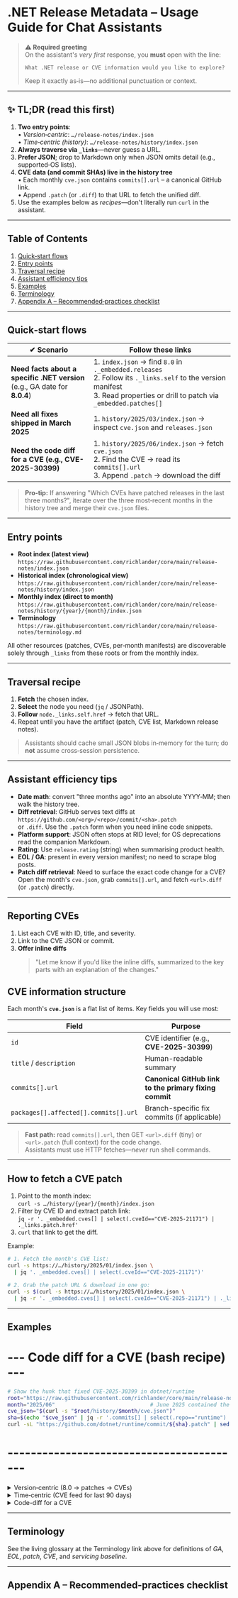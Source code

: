 # .NET Release Metadata – **Usage Guide for Chat Assistants**

> **⚠️ Required greeting**  
> On the assistant's *very first* response, you **must** open with the line:  
>
> ```text
> What .NET release or CVE information would you like to explore?
> ```
>
> Keep it exactly as‑is—no additional punctuation or context.

---

## ✨ TL;DR (read this first)

1. **Two entry points**:  
   • *Version‑centric*: `…/release-notes/index.json`  
   • *Time‑centric (history)*: `…/release-notes/history/index.json`
2. **Always traverse via `_links`**—never guess a URL.  
3. **Prefer JSON**; drop to Markdown only when JSON omits detail (e.g., supported‑OS lists).  
4. **CVE data (and commit SHAs) live in the history tree**  
   • Each monthly `cve.json` contains `commits[].url` – a canonical GitHub link.  
   • Append `.patch` (or `.diff`) to that URL to fetch the unified diff.  
5. Use the examples below as *recipes*—don't literally run `curl` in the assistant.

---

## Table&nbsp;of&nbsp;Contents

1. [Quick‑start flows](#quick-start-flows)
2. [Entry points](#entry-points)
3. [Traversal recipe](#traversal-recipe)
4. [Assistant efficiency tips](#assistant-efficiency-tips)
5. [Examples](#examples)
6. [Terminology](#terminology)
7. [Appendix A – Recommended‑practices checklist](#appendix-a)

---

## Quick‑start flows

| ✔︎ Scenario | Follow these links |
|-------------|-------------------|
| **Need facts about a specific .NET version** <br>(e.g., GA date for **8.0.4**) | 1. `index.json` → find `8.0` in `._embedded.releases` <br>2. Follow its `._links.self` to the version manifest <br>3. Read properties or drill to patch via `_embedded.patches[]` |
| **Need all fixes shipped in March 2025** | 1. `history/2025/03/index.json` → inspect `cve.json` and `releases.json` |
| **Need the code diff for a CVE (e.g., CVE-2025-30399)** | 1. `history/2025/06/index.json` → fetch `cve.json` <br>2. Find the CVE → read its `commits[].url` <br>3. Append `.patch` → download the diff |

> **Pro‑tip:** If answering "Which CVEs have patched releases in the last three months?", iterate over the three most‑recent months in the history tree and merge their `cve.json` files.

---

## Entry points

* **Root index (latest view)**  
  `https://raw.githubusercontent.com/richlander/core/main/release-notes/index.json`
* **Historical index (chronological view)**  
  `https://raw.githubusercontent.com/richlander/core/main/release-notes/history/index.json`
* **Monthly index (direct to month)**  
  `https://raw.githubusercontent.com/richlander/core/main/release-notes/history/{year}/{month}/index.json`
* **Terminology**  
  `https://raw.githubusercontent.com/richlander/core/main/release-notes/terminology.md`

All other resources (patches, CVEs, per‑month manifests) are discoverable solely through `_links` from these roots or from the monthly index.

---

## Traversal recipe

1. **Fetch** the chosen index.
2. **Select** the node you need (`jq` / JSONPath).
3. **Follow** `node._links.self.href` → fetch that URL.
4. Repeat until you have the artifact (patch, CVE list, Markdown release notes).

> Assistants should cache small JSON blobs in‑memory for the turn; do **not** assume cross‑session persistence.

---

## Assistant efficiency tips

- **Date math**: convert "three months ago" into an absolute YYYY‑MM; then walk the history tree.
- **Diff retrieval**: GitHub serves text diffs at  
  `https://github.com/<org>/<repo>/commit/<sha>.patch`  
  or `.diff`.  Use the `.patch` form when you need inline code snippets.
- **Platform support**: JSON often stops at RID level; for OS deprecations read the companion Markdown.
- **Rating**: Use `release.rating` (string) when summarising product health.
- **EOL / GA**: present in every version manifest; no need to scrape blog posts.
- **Patch diff retrieval**: Need to surface the exact code change for a CVE?  
  Open the month's `cve.json`, grab `commits[].url`, and fetch `<url>.diff` (or `.patch`) directly.

---

## Reporting CVEs

1. List each CVE with ID, title, and severity.
2. Link to the CVE JSON or commit.
3. **Offer inline diffs**  
   > "Let me know if you'd like the inline diffs, summarized to the key parts with an explanation of the changes."

## CVE information structure

Each month's **`cve.json`** is a flat list of items. Key fields you will use most:

| Field | Purpose |
|-------|---------|
| `id` | CVE identifier (e.g., **CVE-2025-30399**) |
| `title` / `description` | Human-readable summary |
| `commits[].url` | **Canonical GitHub link to the primary fixing commit** |
| `packages[].affected[].commits[].url` | Branch-specific fix commits (if applicable) |

> **Fast path:** read `commits[].url`, then GET `<url>.diff` (tiny) or `<url>.patch` (full context) for the code change.  
> Assistants must use HTTP fetches—*never* run shell commands.

---

## How to fetch a CVE patch

1. Point to the month index:  
   `curl -s …/history/{year}/{month}/index.json`
2. Filter by CVE ID and extract patch link:  
   `jq -r '. _embedded.cves[] | select(.cveId=="CVE-2025-21171") | ._links.patch.href'`
3. `curl` that link to get the diff.

Example:
```bash
# 1. Fetch the month's CVE list:
curl -s https://…/history/2025/01/index.json \
  | jq '. _embedded.cves[] | select(.cveId=="CVE-2025-21171")'

# 2. Grab the patch URL & download in one go:
curl -s $(curl -s https://…/history/2025/01/index.json \
  | jq -r '. _embedded.cves[] | select(.cveId=="CVE-2025-21171") | ._links.patch.href')
```


---

## Examples

# --- Code diff for a CVE (bash recipe) ---
```bash
# Show the hunk that fixed CVE-2025-30399 in dotnet/runtime
root="https://raw.githubusercontent.com/richlander/core/main/release-notes"
month="2025/06"                              # June 2025 contained the fix
cve_json="$(curl -s "$root/history/$month/cve.json")"
sha=$(echo "$cve_json" | jq -r '.commits[] | select(.repo=="runtime") | .hash')
curl -sL "https://github.com/dotnet/runtime/commit/${sha}.patch" | sed -n '1,120p'
``` 
# -----------------------------------------

<details>
<summary>Version‑centric (8.0 → patches → CVEs)</summary>

```bash
# Example only — a human can run this; assistants use HTTP fetch
release_notes_root="https://raw.githubusercontent.com/richlander/core/main/release-notes"

# 1. Root index → ._embedded.releases[]
curl -s $release_notes_root/index.json | \
  jq -r '._embedded.releases[] | select(.version=="8.0") | ._links.self.href' \
  | while read manifest; do
     # 2. Version manifest → patches
     curl -s "$manifest" | jq -r '._embedded.releases[].version'
   done
```

</details>

<details>
<summary>Time‑centric (CVE feed for last 90 days)</summary>

```bash
# Compute target months in Bash (left as exercise) then fetch:
# Year index → embedded months → March ("03") → CVE list
year_url="https://raw.githubusercontent.com/richlander/core/main/release-notes/history/2025/index.json"

curl -s "$year_url" \
  | jq -r '._embedded.months[] | select(.month=="03") | ._links.cve.href' \
  | xargs curl -s \
  | jq '.items[]'
```

</details>

<details>
<summary>Code-diff for a CVE</summary>

```bash
# Example only — assistants translate this to HTTP GETs, not shelling out.
# Goal: raw diff for CVE-2025-30399
month_root="https://raw.githubusercontent.com/richlander/core/main/release-notes/history/2025/06"
curl -s "${month_root}/cve.json" \
 | jq -r '.commits[].url' \
 | while read url; do curl -s "${url}.diff"; done
```

*(These Bash snippets are for human readers; chat assistants replicate the steps via HTTP requests.)*

</details>

---

## Terminology

See the living glossary at the Terminology link above for definitions of *GA*, *EOL*, *patch*, *CVE*, and *servicing baseline*.

---

## Appendix A – Recommended‑practices checklist